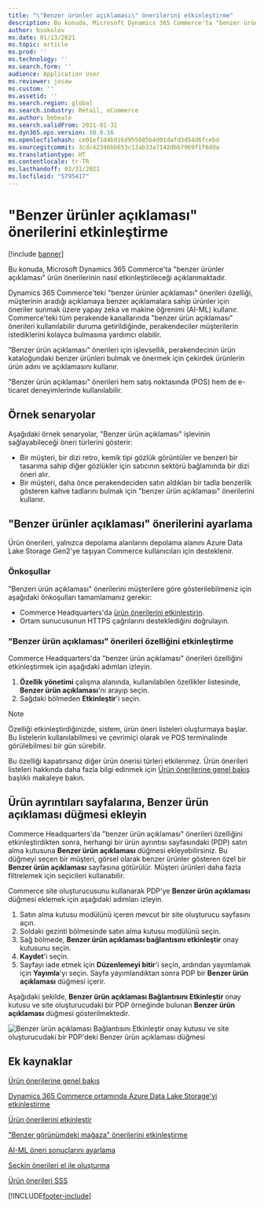 ```yaml
---
title: "\"Benzer ürünler açıklaması\" önerilerini etkinleştirme"
description: Bu konuda, Microsoft Dynamics 365 Commerce'ta "benzer ürünler açıklaması" ürün önerilerinin nasıl etkinleştirileceği açıklanmaktadır.
author: bsokolov
ms.date: 01/13/2021
ms.topic: article
ms.prod: ''
ms.technology: ''
ms.search.form: ''
audience: Application User
ms.reviewer: josaw
ms.custom: ''
ms.assetid: ''
ms.search.region: global
ms.search.industry: Retail, eCommerce
ms.author: bebeale
ms.search.validFrom: 2021-01-31
ms.dyn365.ops.version: 10.0.16
ms.openlocfilehash: ce01ef1d4b916d955685b4d01dafd3d54d6fcebd
ms.sourcegitcommit: 3cdc42346bb653c13ab33a7142dbb7969f1f6dda
ms.translationtype: HT
ms.contentlocale: tr-TR
ms.lasthandoff: 03/31/2021
ms.locfileid: "5795417"
---
```

# <a name="enable-shop-similar-description-recommendations"></a>"Benzer ürünler açıklaması" önerilerini etkinleştirme

[!include [banner](includes/banner.md)]

Bu konuda, Microsoft Dynamics 365 Commerce'ta "benzer ürünler açıklaması" ürün önerilerinin nasıl etkinleştirileceği açıklanmaktadır.

Dynamics 365 Commerce'teki "benzer ürünler açıklaması" önerileri özelliği, müşterinin aradığı açıklamaya benzer açıklamalara sahip ürünler için öneriler sunmak üzere yapay zeka ve makine öğrenimi (AI-ML) kullanır. Commerce'teki tüm perakende kanallarında "benzer ürün açıklaması" önerileri kullanılabilir duruma getirildiğinde, perakendeciler müşterilerin istediklerini kolayca bulmasına yardımcı olabilir.

"Benzer ürün açıklaması" önerileri için işlevsellik, perakendecinin ürün kataloğundaki benzer ürünleri bulmak ve önermek için çekirdek ürünlerin ürün adını ve açıklamasını kullanır.

"Benzer ürün açıklaması" önerileri hem satış noktasında (POS) hem de e-ticaret deneyimlerinde kullanılabilir.

## <a name="example-scenarios"></a>Örnek senaryolar

Aşağıdaki örnek senaryolar, "Benzer ürün açıklaması" işlevinin sağlayabileceği öneri türlerini gösterir:

- Bir müşteri, bir dizi retro, kemik tipi gözlük görüntüler ve benzeri bir tasarıma sahip diğer gözlükler için satıcının sektörü bağlamında bir dizi öneri alır.
- Bir müşteri, daha önce perakendeciden satın aldıkları bir tadla benzerlik gösteren kahve tadlarını bulmak için "benzer ürün açıklaması" önerilerini kullanır.

## <a name="set-up-shop-similar-description-recommendations"></a>"Benzer ürünler açıklaması" önerilerini ayarlama

Ürün önerileri, yalnızca depolama alanlarını depolama alanını Azure Data Lake Storage Gen2'ye taşıyan Commerce kullanıcıları için desteklenir.

### <a name="prerequisites"></a>Önkoşullar

"Benzeri ürün açıklaması" önerilerini müşterilere göre gösterilebilmeniz için aşağıdaki önkoşulları tamamlamanız gerekir:

- Commerce Headquarters'da [ürün önerilerini etkinleştirin](enable-product-recommendations.md).
- Ortam sunucusunun HTTPS çağrılarını desteklediğini doğrulayın.

### <a name="turn-on-the-shop-similar-description-recommendations-feature"></a>"Benzer ürün açıklaması" önerileri özelliğini etkinleştirme

Commerce Headquarters'da "benzer ürün açıklaması" önerileri özelliğini etkinleştirmek için aşağıdaki adımları izleyin.

1. **Özellik yönetimi** çalışma alanında, kullanılabilen özellikler listesinde, **Benzer ürün açıklaması**'nı arayıp seçin.
1. Sağdaki bölmeden **Etkinleştir**'i seçin.

> [!NOTE]
> Özelliği etkinleştirdiğinizde, sistem, ürün öneri listeleri oluşturmaya başlar. Bu listelerin kullanılabilmesi ve çevrimiçi olarak ve POS terminalinde görülebilmesi bir gün sürebilir.
>
> Bu özelliği kapatırsanız diğer ürün önerisi türleri etkilenmez. Ürün önerileri listeleri hakkında daha fazla bilgi edinmek için [Ürün önerilerine genel bakış](product-recommendations.md) başlıklı makaleye bakın.

## <a name="add-a-shop-similar-description-button-to-product-details-pages"></a>Ürün ayrıntıları sayfalarına, Benzer ürün açıklaması düğmesi ekleyin

Commerce Headquarters'da "benzer ürün açıklaması" önerileri özelliğini etkinleştirdikten sonra, herhangi bir ürün ayrıntısı sayfasındaki (PDP) satın alma kutusuna **Benzer ürün açıklaması** düğmesi ekleyebilirsiniz. Bu düğmeyi seçen bir müşteri, görsel olarak benzer ürünler gösteren özel bir **Benzer ürün açıklaması** sayfasına götürülür. Müşteri ürünleri daha fazla filtrelemek için seçicileri kullanabilir.

Commerce site oluşturucusunu kullanarak PDP'ye **Benzer ürün açıklaması** düğmesi eklemek için aşağıdaki adımları izleyin.

1. Satın alma kutusu modülünü içeren mevcut bir site oluşturucu sayfasını açın.
1. Soldaki gezinti bölmesinde satın alma kutusu modülünü seçin.
1. Sağ bölmede, **Benzer ürün açıklaması bağlantısını etkinleştir** onay kutusunu seçin.
1. **Kaydet**'i seçin.
1. Sayfayı iade etmek için **Düzenlemeyi bitir**'i seçin, ardından yayımlamak için **Yayımla**'yı seçin. Sayfa yayımlandıktan sonra PDP bir **Benzer ürün açıklaması** düğmesi içerir.

Aşağıdaki şekilde, **Benzer ürün açıklaması Bağlantısını Etkinleştir** onay kutusu ve site oluşturucudaki bir PDP örneğinde bulunan **Benzer ürün açıklaması** düğmesi gösterilmektedir.

![Benzer ürün açıklaması Bağlantısını Etkinleştir onay kutusu ve site oluşturucudaki bir PDP'deki Benzer ürün açıklaması düğmesi](./media/ter_site_builder_buybox_button.png)

## <a name="additional-resources"></a>Ek kaynaklar

[Ürün önerilerine genel bakış](product-recommendations.md)

[Dynamics 365 Commerce ortamında Azure Data Lake Storage'yi etkinleştirme](enable-adls-environment.md)

[Ürün önerilerini etkinleştir](enable-product-recommendations.md)

["Benzer görünümdeki mağaza" önerilerini etkinleştirme](shop-similar-looks.md)

[AI-ML öneri sonuçlarını ayarlama](modify-product-recommendation-results.md)

[Seçkin önerileri el ile oluşturma](create-editorial-recommendation-lists.md)

[Ürün önerileri SSS](faq-recommendations.md)


[!INCLUDE[footer-include](../includes/footer-banner.md)]
